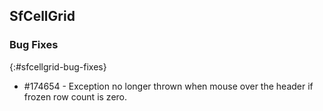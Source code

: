 ## SfCellGrid

### Bug Fixes
{:#sfcellgrid-bug-fixes}

* \#174654 - Exception no longer thrown when mouse over the header if frozen row count is zero.